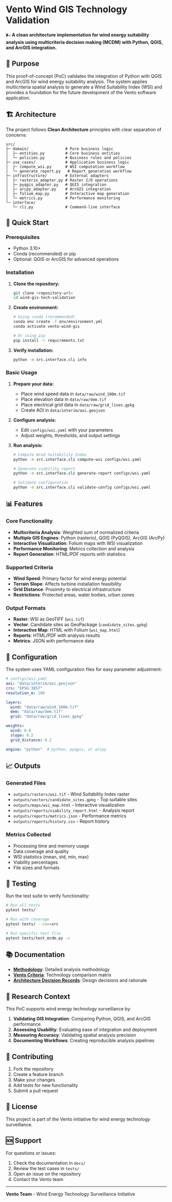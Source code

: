 # Vento Wind GIS Technology Validation

🌬️ **A clean architecture implementation for wind energy suitability analysis using multicriteria decision making (MCDM) with Python, QGIS, and ArcGIS integration.**

## 🎯 Purpose

This proof-of-concept (PoC) validates the integration of Python with QGIS and ArcGIS for wind energy suitability analysis. The system applies multicriteria spatial analysis to generate a Wind Suitability Index (WSI) and provides a foundation for the future development of the Vento software application.

## 🏗️ Architecture

The project follows **Clean Architecture** principles with clear separation of concerns:

```
src/
├─ domain/                # Pure business logic
│  ├─ entities.py         # Core business entities
│  └─ policies.py         # Business rules and policies
├─ use_cases/             # Application business logic
│  ├─ compute_wsi.py      # WSI computation workflow
│  └─ generate_report.py   # Report generation workflow
├─ infrastructure/        # External adapters
│  ├─ rasterio_adapter.py # Raster I/O operations
│  ├─ pyqgis_adapter.py   # QGIS integration
│  ├─ arcpy_adapter.py    # ArcGIS integration
│  ├─ folium_map.py       # Interactive map generation
│  └─ metrics.py          # Performance monitoring
└─ interface/
   └─ cli.py              # Command-line interface
```

## 🚀 Quick Start

### Prerequisites

- Python 3.10+
- Conda (recommended) or pip
- Optional: QGIS or ArcGIS for advanced operations

### Installation

1. **Clone the repository:**
   ```bash
   git clone <repository-url>
   cd wind-gis-tech-validation
   ```

2. **Create environment:**
   ```bash
   # Using conda (recommended)
   conda env create -f env/environment.yml
   conda activate vento-wind-gis
   
   # Or using pip
   pip install -r requirements.txt
   ```

3. **Verify installation:**
   ```bash
   python -m src.interface.cli info
   ```

### Basic Usage

1. **Prepare your data:**
   - Place wind speed data in `data/raw/wind_100m.tif`
   - Place elevation data in `data/raw/dem.tif`
   - Place electrical grid data in `data/raw/grid_lines.gpkg`
   - Create AOI in `data/interim/aoi.geojson`

2. **Configure analysis:**
   - Edit `configs/wsi.yaml` with your parameters
   - Adjust weights, thresholds, and output settings

3. **Run analysis:**
   ```bash
   # Compute Wind Suitability Index
   python -m src.interface.cli compute-wsi configs/wsi.yaml
   
   # Generate viability report
   python -m src.interface.cli generate-report configs/wsi.yaml
   
   # Validate configuration
   python -m src.interface.cli validate-config configs/wsi.yaml
   ```

## 📊 Features

### Core Functionality

- **Multicriteria Analysis**: Weighted sum of normalized criteria
- **Multiple GIS Engines**: Python (rasterio), QGIS (PyQGIS), ArcGIS (ArcPy)
- **Interactive Visualization**: Folium maps with WSI visualization
- **Performance Monitoring**: Metrics collection and analysis
- **Report Generation**: HTML/PDF reports with statistics

### Supported Criteria

- **Wind Speed**: Primary factor for wind energy potential
- **Terrain Slope**: Affects turbine installation feasibility
- **Grid Distance**: Proximity to electrical infrastructure
- **Restrictions**: Protected areas, water bodies, urban zones

### Output Formats

- **Raster**: WSI as GeoTIFF (`wsi.tif`)
- **Vector**: Candidate sites as GeoPackage (`candidate_sites.gpkg`)
- **Interactive Map**: HTML with Folium (`wsi_map.html`)
- **Reports**: HTML/PDF with analysis results
- **Metrics**: JSON with performance data

## 🔧 Configuration

The system uses YAML configuration files for easy parameter adjustment:

```yaml
# configs/wsi.yaml
aoi: "data/interim/aoi.geojson"
crs: "EPSG:3857"
resolution_m: 100

layers:
  wind: "data/raw/wind_100m.tif"
  dem: "data/raw/dem.tif"
  grid: "data/raw/grid_lines.gpkg"

weights:
  wind: 0.6
  slope: 0.2
  grid_distance: 0.2

engine: "python"  # python, pyqgis, or arcpy
```

## 📈 Outputs

### Generated Files

- `outputs/rasters/wsi.tif` - Wind Suitability Index raster
- `outputs/vectors/candidate_sites.gpkg` - Top suitable sites
- `outputs/maps/wsi_map.html` - Interactive visualization
- `outputs/reports/viability_report.html` - Analysis report
- `outputs/reports/metrics.json` - Performance metrics
- `outputs/reports/history.csv` - Report history

### Metrics Collected

- Processing time and memory usage
- Data coverage and quality
- WSI statistics (mean, std, min, max)
- Viability percentages
- File sizes and formats

## 🧪 Testing

Run the test suite to verify functionality:

```bash
# Run all tests
pytest tests/

# Run with coverage
pytest tests/ --cov=src

# Run specific test file
pytest tests/test_mcdm.py -v
```

## 📚 Documentation

- **[Methodology](docs/methodology.md)**: Detailed analysis methodology
- **[Vento Criteria](docs/vento-criteria.md)**: Technology comparison matrix
- **[Architecture Decision Records](docs/adr/)**: Design decisions and rationale

## 🔬 Research Context

This PoC supports wind energy technology surveillance by:

1. **Validating GIS Integration**: Comparing Python, QGIS, and ArcGIS performance
2. **Assessing Usability**: Evaluating ease of integration and deployment
3. **Measuring Accuracy**: Validating spatial analysis precision
4. **Documenting Workflows**: Creating reproducible analysis pipelines

## 🤝 Contributing

1. Fork the repository
2. Create a feature branch
3. Make your changes
4. Add tests for new functionality
5. Submit a pull request

## 📄 License

This project is part of the Vento initiative for wind energy technology surveillance.

## 🆘 Support

For questions or issues:

1. Check the documentation in `docs/`
2. Review the test cases in `tests/`
3. Open an issue on the repository
4. Contact the Vento team

---

**Vento Team** - Wind Energy Technology Surveillance Initiative